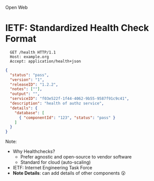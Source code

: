 Open Web

# IETF: Standardized Health Check Format

```
  GET /health HTTP/1.1
  Host: example.org
  Accept: application/health+json
```

```json
{
  "status": "pass",
  "version": "1",
  "releaseID": "1.2.2",
  "notes": [""],
  "output": "",
  "serviceID": "f03e522f-1f44-4062-9b55-9587f91c9c41",
  "description": "health of authz service",
  "details": {
    "database": [
      { "componentId": "123", "status": "pass" }
    ]	
  }
}
```

Note:
- Why Healthchecks?
	- Prefer agnostic and open-source to vendor software
	- Standard for cloud (auto-scaling)
- IETF: Internet Engineering Task Force
- **Note Details**: can add details of other components 😮
